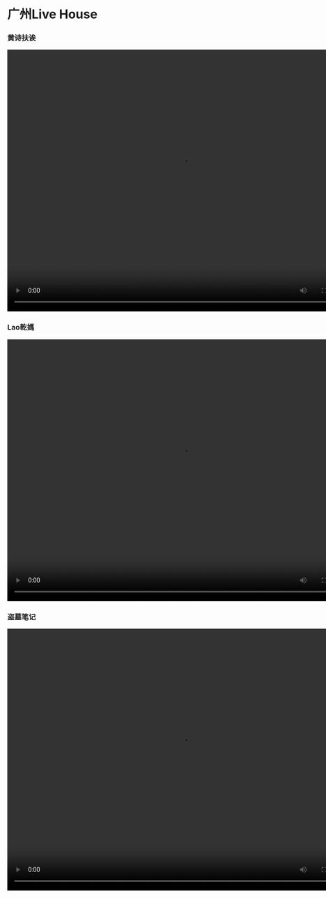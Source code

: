 # 广州Live House





### 黄诗扶诶
<video src="https://shanyu-1310110385.cos.ap-guangzhou.myqcloud.com/music/huangshifu.webm" width="800px" height="600px" controls="controls"></video>


### Lao乾媽
<video src="https://shanyu-1310110385.cos.ap-guangzhou.myqcloud.com/music/yuzhuang.mp4" width="800px" height="600px" controls="controls"></video>

### 盗墓笔记
<video src="https://shanyu-1310110385.cos.ap-guangzhou.myqcloud.com/music/daomubiji.mp4" width="800px" height="600px" controls="controls"></video>